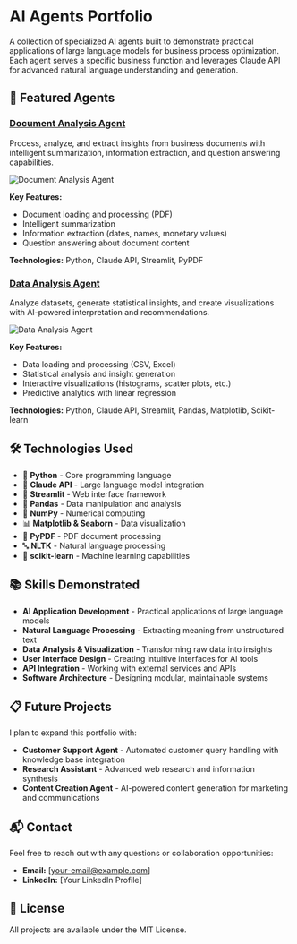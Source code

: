 # AI Agents Portfolio

A collection of specialized AI agents built to demonstrate practical applications of large language models for business process optimization. Each agent serves a specific business function and leverages Claude API for advanced natural language understanding and generation.

## 🤖 Featured Agents

### [Document Analysis Agent](https://github.com/JohnBoyle/DocumentAnalysisAgent)

Process, analyze, and extract insights from business documents with intelligent summarization, information extraction, and question answering capabilities.

![Document Analysis Agent](assets/document-analysis-preview.png)

**Key Features:**
- Document loading and processing (PDF)
- Intelligent summarization
- Information extraction (dates, names, monetary values)
- Question answering about document content

**Technologies:** Python, Claude API, Streamlit, PyPDF

### [Data Analysis Agent](https://github.com/JohnBoyle/DataAnalysisAgent)

Analyze datasets, generate statistical insights, and create visualizations with AI-powered interpretation and recommendations.

![Data Analysis Agent](assets/data-analysis-preview.png)

**Key Features:**
- Data loading and processing (CSV, Excel)
- Statistical analysis and insight generation
- Interactive visualizations (histograms, scatter plots, etc.)
- Predictive analytics with linear regression

**Technologies:** Python, Claude API, Streamlit, Pandas, Matplotlib, Scikit-learn

## 🛠️ Technologies Used

- 🐍 **Python** - Core programming language
- 🤖 **Claude API** - Large language model integration
- 🌊 **Streamlit** - Web interface framework
- 🐼 **Pandas** - Data manipulation and analysis
- 🔢 **NumPy** - Numerical computing
- 📊 **Matplotlib & Seaborn** - Data visualization
- 📄 **PyPDF** - PDF document processing
- 🔤 **NLTK** - Natural language processing
- 🧠 **scikit-learn** - Machine learning capabilities

## 📚 Skills Demonstrated

- **AI Application Development** - Practical applications of large language models
- **Natural Language Processing** - Extracting meaning from unstructured text
- **Data Analysis & Visualization** - Transforming raw data into insights
- **User Interface Design** - Creating intuitive interfaces for AI tools
- **API Integration** - Working with external services and APIs
- **Software Architecture** - Designing modular, maintainable systems

## 📋 Future Projects

I plan to expand this portfolio with:

- **Customer Support Agent** - Automated customer query handling with knowledge base integration
- **Research Assistant** - Advanced web research and information synthesis
- **Content Creation Agent** - AI-powered content generation for marketing and communications

## 📬 Contact

Feel free to reach out with any questions or collaboration opportunities:

- **Email:** [your-email@example.com]
- **LinkedIn:** [Your LinkedIn Profile]

## 📃 License

All projects are available under the MIT License.
